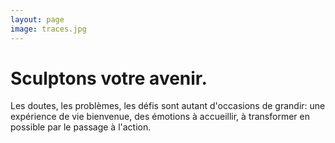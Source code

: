 ```yaml
---
layout: page
image: traces.jpg
---
```


# Sculptons votre avenir.

Les doutes, les problèmes, les défis sont autant d'occasions de grandir: une expérience de vie bienvenue,
des émotions à accueillir, à transformer en possible par le passage à l'action.

